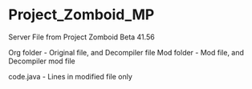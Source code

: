 # Project_Zomboid_MP

Server File from Project Zomboid  Beta 41.56

Org folder - Original file, and Decompiler file
Mod folder - Mod file, and Decompiler mod file

code.java - Lines in modified file only